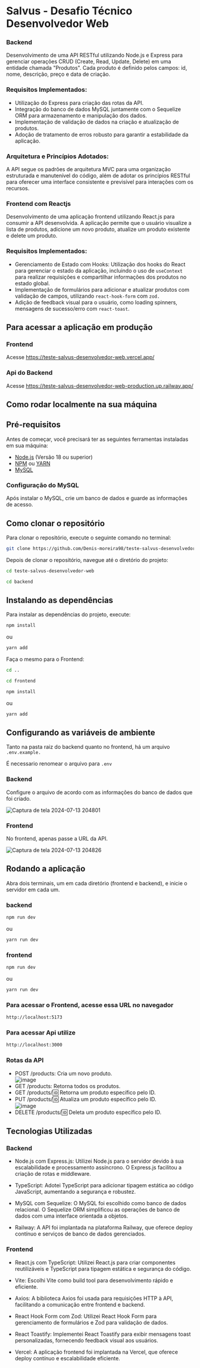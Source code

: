 # Salvus - Desafio Técnico Desenvolvedor Web

### Backend

Desenvolvimento de uma API RESTful utilizando Node.js e Express para gerenciar operações CRUD (Create, Read, Update, Delete) em uma entidade chamada "Produtos". Cada produto é definido pelos campos: id, nome, descrição, preço e data de criação.

### Requisitos Implementados:

-  Utilização do Express para criação das rotas da API.
-  Integração do banco de dados MySQL juntamente com o Sequelize ORM para armazenamento e manipulação dos dados.
-  Implementação de validação de dados na criação e atualização de produtos.
-  Adoção de tratamento de erros robusto para garantir a estabilidade da aplicação.

### Arquitetura e Princípios Adotados:

A API segue os padrões de arquitetura MVC para uma organização estruturada e manutenível do código, além de adotar os princípios RESTful para oferecer uma interface consistente e previsível para interações com os recursos.

### Frontend com Reactjs

Desenvolvimento de uma aplicação frontend utilizando React.js para consumir a API desenvolvida. A aplicação permite que o usuário visualize a lista de produtos, adicione um novo produto, atualize um produto existente e delete um produto.

### Requisitos Implementados:

-  Gerenciamento de Estado com Hooks: Utilização dos hooks do React para gerenciar o estado da aplicação, incluindo o uso de `useContext` para realizar requisições e compartilhar informações dos produtos no estado global.
-  Implementação de formulários para adicionar e atualizar produtos com validação de campos, utilizando `react-hook-form` com `zod.`
-  Adição de feedback visual para o usuário, como loading spinners, mensagens de sucesso/erro com `react-toast`.


## Para acessar a aplicação em produção

### Frontend

Acesse https://teste-salvus-desenvolvedor-web.vercel.app/

### Api do Backend

Acesse https://teste-salvus-desenvolvedor-web-production.up.railway.app/

## Como rodar localmente na sua máquina

## Pré-requisitos

Antes de começar, você precisará ter as seguintes ferramentas instaladas em sua máquina:

-  [Node.js](https://nodejs.org/en/download/) (Versão 18 ou superior)
-  [NPM](https://www.npmjs.com/get-npm) ou [YARN](https://yarnpkg.com/getting-started/install)
-  [MySQL](https://dev.mysql.com/downloads/mysql/)

### Configuração do MySQL

Após instalar o MySQL, crie um banco de dados e guarde as informações de acesso.

## Como clonar o repositório

Para clonar o repositório, execute o seguinte comando no terminal:

```bash
git clone https://github.com/Denis-moreira98/teste-salvus-desenvolvedor-web.git
```

Depois de clonar o repositório, navegue até o diretório do projeto:

```bash
cd teste-salvus-desenvolvedor-web
```

```bash
cd backend
```

## Instalando as dependências </br>

Para instalar as dependências do projeto, execute:

```bash
npm install
```

ou

```bash
yarn add
```

Faça o mesmo para o Frontend:

```bash
cd ..
```

```bash
cd frontend
```

```bash
npm install
```

ou

```bash
yarn add
```

## Configurando as variáveis de ambiente

Tanto na pasta raiz do backend quanto no frontend, há um arquivo `.env.example.`

É necessario renomear o arquivo para `.env`

### Backend

Configure o arquivo de acordo com as informações do banco de dados que foi criado.

![Captura de tela 2024-07-13 204801](https://github.com/user-attachments/assets/621810dc-c229-4b14-8241-ac6a2a301d3d)

### Frontend

No frontend, apenas passe a URL da API.

![Captura de tela 2024-07-13 204826](https://github.com/user-attachments/assets/8c6da94f-bf99-4b08-be57-116e920d4fbb)

## Rodando a aplicação

Abra dois terminais, um em cada diretório (frontend e backend), e inicie o servidor em cada um.

### backend

```bash
npm run dev
```

ou

```bash
yarn run dev
```

### frontend

```bash
npm run dev
```

ou

```bash
yarn run dev
```

### Para acessar o Frontend, acesse essa URL no navegador

```bash
http://localhost:5173
```

### Para acessar Api utilize

```bash
http://localhost:3000
```

### Rotas da API

-  POST /products: Cria um novo produto. </br>
   ![image](https://github.com/user-attachments/assets/50e28d4a-8c6b-4c9e-ae3d-7d29917679e2)
-  GET /products: Retorna todos os produtos.
-  GET /products/:id: Retorna um produto específico pelo ID.
-  PUT /products/:id: Atualiza um produto específico pelo ID. </br>
   ![image](https://github.com/user-attachments/assets/50e28d4a-8c6b-4c9e-ae3d-7d29917679e2)
-  DELETE /products/:id: Deleta um produto específico pelo ID.

## Tecnologias Utilizadas

### Backend

-  Node.js com Express.js: Utilizei Node.js para o servidor devido à sua escalabilidade e processamento assíncrono. O Express.js facilitou a criação de rotas e middleware.

-  TypeScript: Adotei TypeScript para adicionar tipagem estática ao código JavaScript, aumentando a segurança e robustez.

-  MySQL com Sequelize: O MySQL foi escolhido como banco de dados relacional. O Sequelize ORM simplificou as operações de banco de dados com uma interface orientada a objetos.

-  Railway: A API foi implantada na plataforma Railway, que oferece deploy contínuo e serviços de banco de dados gerenciados.

### Frontend

-  React.js com TypeScript: Utilizei React.js para criar componentes reutilizáveis e TypeScript para tipagem estática e segurança do código.

-  Vite: Escolhi Vite como build tool para desenvolvimento rápido e eficiente.

-  Axios: A biblioteca Axios foi usada para requisições HTTP à API, facilitando a comunicação entre frontend e backend.

-  React Hook Form com Zod: Utilizei React Hook Form para gerenciamento de formulários e Zod para validação de dados.

-  React Toastify: Implementei React Toastify para exibir mensagens toast personalizadas, fornecendo feedback visual aos usuários.

-  Vercel: A aplicação frontend foi implantada na Vercel, que oferece deploy contínuo e escalabilidade eficiente.
